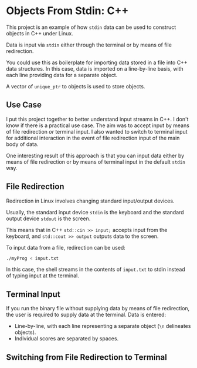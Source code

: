 Objects From Stdin: C++
=======================
This project is an example of how `stdin` data can be used to construct objects in C++ under Linux. 

Data is input via `stdin` either through the terminal or by means of file redirection.

You could use this as boilerplate for importing data stored in a file into C++ data structures. In this case, data is imported on a line-by-line basis, with each line providing data for a separate object.

A vector of `unique_ptr` to objects is used to store objects.

Use Case
--------
I put this project together to better understand input streams in C++. I don't know if there is a practical use case. The aim was to accept input by means of file redirection _or_ terminal input. I also wanted to switch to terminal input for additional interaction in the event of file redirection input of the main body of data.

One interesting result of this approach is that you can input data either by means of file redirection or by means of terminal input in the default `stdin` way.

File Redirection
----------------
Redirection in Linux involves changing standard input/output devices.

Usually, the standard input device `stdin` is the keyboard and the standard output device `stdout` is the screen.

This means that in C++ `std::cin >> input;` accepts input from the keyboard, and `std::cout >> output` outputs data to the screen.

To input data from a file, redirection can be used:

```bash
./myProg < input.txt
```
In this case, the shell streams in the contents of `input.txt` to stdin instead of typing input at the terminal.

Terminal Input
--------------
If you run the binary file without supplying data by means of file redirection, the user is required to supply data at the terminal. Data is entered:

* Line-by-line, with each line representing a separate object (`\n` delineates objects).
* Individual scores are separated by spaces.

Switching from File Redirection to Terminal
-------------------------------------------

